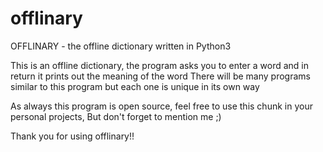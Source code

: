 # offlinary
OFFLINARY - the offline dictionary written in Python3

This is an offline dictionary, the program asks you to enter a word and in return it prints out the meaning of the word
There will be many programs similar to this program but each one is unique in its own way

As always this program is open source, feel free to use this chunk in your personal projects,
But don't forget to mention me ;)

Thank you for using offlinary!!
